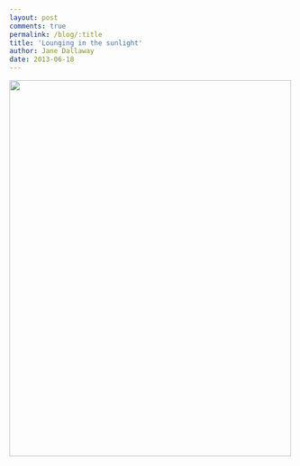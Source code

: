 ```yaml
---
layout: post
comments: true
permalink: /blog/:title
title: 'Lounging in the sunlight'
author: Jane Dallaway
date: 2013-06-18
---
```


<div><a href="//static.skitters.dallaway.com/FLphoto.JPG"><img src="//static.skitters.dallaway.com/FLphoto.JPG.500.JPG" width="500" height="669"/></a></div>



 
    
